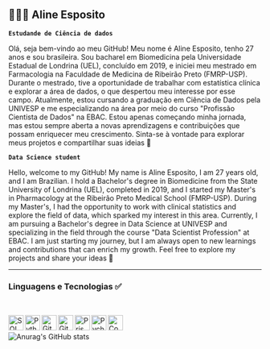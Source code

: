 ## 👩🏻‍💻 Aline Esposito 
**`Estudande de Ciência de dados`** 


Olá, seja bem-vindo ao meu GitHub!
Meu nome é Aline Esposito, tenho 27 anos e sou brasileira. Sou bacharel em Biomedicina pela Universidade Estadual de Londrina (UEL), concluído em 2019, e iniciei meu mestrado em Farmacologia na Faculdade de Medicina de Ribeirão Preto (FMRP-USP).
Durante o mestrado, tive a oportunidade de trabalhar com estatística clínica e explorar a área de dados, o que despertou meu interesse por esse campo. Atualmente, estou cursando a graduação em Ciência de Dados pela UNIVESP e me especializando na área por meio do curso "Profissão Cientista de Dados" na EBAC.
Estou apenas começando minha jornada, mas estou sempre aberta a novas aprendizagens e contribuições que possam enriquecer meu crescimento. Sinta-se à vontade para explorar meus projetos e compartilhar suas ideias 👋

**`Data Science student`** 

Hello, welcome to my GitHub!
My name is Aline Esposito, I am 27 years old, and I am Brazilian. I hold a Bachelor's degree in Biomedicine from the State University of Londrina (UEL), completed in 2019, and I started my Master's in Pharmacology at the Ribeirão Preto Medical School (FMRP-USP).
During my Master's, I had the opportunity to work with clinical statistics and explore the field of data, which sparked my interest in this area. Currently, I am pursuing a Bachelor's degree in Data Science at UNIVESP and specializing in the field through the course "Data Scientist Profession" at EBAC.
I am just starting my journey, but I am always open to new learnings and contributions that can enrich my growth. Feel free to explore my projects and share your ideas 👋


---
### Linguagens e Tecnologias ✅
<br/>

 <img 
  align="left"
  alt="SQL"
  title="SQL"
  width="30px"
  style="padding-rigt: 1px;"
src="https://cdn.jsdelivr.net/gh/devicons/devicon@latest/icons/azuresqldatabase/azuresqldatabase-original.svg" />
<img 
  align="left"
  alt="Python"
  title="Python"
  width="30px"
  style="padding-rigt: 1px;"
src="https://cdn.jsdelivr.net/gh/devicons/devicon@latest/icons/python/python-original.svg" />
<img 
  align="left"
  alt="GitHub"
  title="GitHub"
  width="30px"
  style="padding-rigt: 1px;"
src="https://cdn.jsdelivr.net/gh/devicons/devicon@latest/icons/github/github-original.svg" />
<img 
  align="left"
  alt="Git"
  title="Git"
  width="30px"
  style="padding-rigt: 1px;"
src="https://cdn.jsdelivr.net/gh/devicons/devicon@latest/icons/git/git-original.svg" />
<img 
  align="left"
  alt="Prisma"
  title="Prisma"
  width="30px"
  style="padding-rigt: 1px;"
src="https://cdn.jsdelivr.net/gh/devicons/devicon@latest/icons/prisma/prisma-original.svg" />
 <img 
  align="left"
  alt="Pycharm"
  title="Pycharm"
  width="30px"
  style="padding-rigt: 1px;"
 src="https://cdn.jsdelivr.net/gh/devicons/devicon@latest/icons/pycharm/pycharm-original.svg" />
<img 
  align="left"
  alt="Code"
  title="Code"
  width="30px"
  style="padding-rigt: 1px;"
src="https://cdn.jsdelivr.net/gh/devicons/devicon@latest/icons/vscode/vscode-original.svg" />
<br/>
<br/>
![Anurag's GitHub stats](https://github-readme-stats.vercel.app/api?username=Aline-Esposito&show_icons=true&theme=gruvbox)


